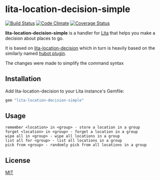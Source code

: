 # lita-location-decision-simple


[![Build Status](https://travis-ci.org/anithri/lita-location-decision-simple?branch=master)](https://travis-ci.org/anithri/lita-location-decision-simple)
[![Code Climate](https://codeclimate.com/github/anithri/lita-location-decision-simple)](https://codeclimate.com/github/anithri/lita-location-decision-simple)
[![Coverage Status](https://coveralls.io/repos/anithri/lita-location-decision-simple/badge.png)](https://coveralls.io/r/anithri/lita-location-decision-simple
)

**lita-location-decision-simple** is a handler for [Lita](https://github.com/jimmycuadra/lita) that helps you make a
decision about places to go.


It is based on [lita-location-decision](https://github.com/webdestroya/lita-location-decision) which in turn is 
heavily based on the similarly named [hubot plugin](https://github.com/github/hubot-scripts/blob/master/src/scripts/location-decision-maker.coffee).

The changes were made to simplify the command syntax

## Installation

Add lita-location-decision to your Lita instance's Gemfile:

``` ruby
gem "lita-location-decision-simple"
```

## Usage

``` text
remember <location> in <group> - store a location in a group
forget <location> in <group> - forget a location in a group
wipe all in <group> - wipe all locations in a group
list all for <group> - list all locations in a group
pick from <group> - randomly pick from all locations in a group

```

## License

[MIT](http://opensource.org/licenses/MIT)
